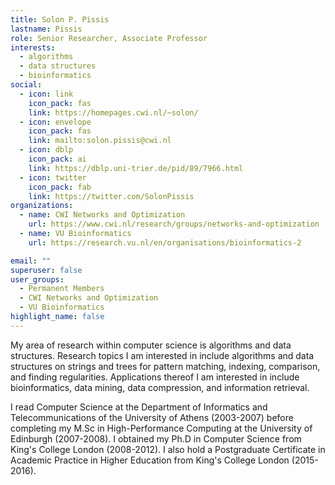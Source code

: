 ```yaml
---
title: Solon P. Pissis
lastname: Pissis
role: Senior Researcher, Associate Professor
interests:
  - algorithms
  - data structures
  - bioinformatics
social:
  - icon: link
    icon_pack: fas
    link: https://homepages.cwi.nl/~solon/
  - icon: envelope
    icon_pack: fas
    link: mailto:solon.pissis@cwi.nl
  - icon: dblp
    icon_pack: ai
    link: https://dblp.uni-trier.de/pid/89/7966.html
  - icon: twitter
    icon_pack: fab
    link: https://twitter.com/SolonPissis
organizations:
  - name: CWI Networks and Optimization
    url: https://www.cwi.nl/research/groups/networks-and-optimization
  - name: VU Bioinformatics
    url: https://research.vu.nl/en/organisations/bioinformatics-2

email: ""
superuser: false
user_groups:
  - Permanent Members
  - CWI Networks and Optimization
  - VU Bioinformatics
highlight_name: false
---
```


My area of research within computer science is algorithms and data structures. Research topics I am interested in include algorithms and data structures on strings and trees for pattern matching, indexing, comparison, and finding regularities. Applications thereof I am interested in include bioinformatics, data mining, data compression, and information retrieval.

I read Computer Science at the Department of Informatics and Telecommunications of the University of Athens (2003-2007) before completing my M.Sc in High-Performance Computing at the University of Edinburgh (2007-2008). I obtained my Ph.D in Computer Science from King's College London (2008-2012). I also hold a Postgraduate Certificate in Academic Practice in Higher Education from King's College London (2015-2016).
